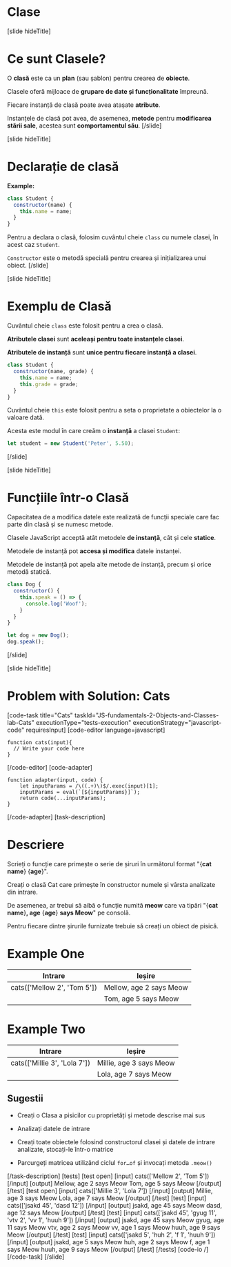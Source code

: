 # Clase

[slide hideTitle]
# Ce sunt Clasele?

O **clasă** este ca un **plan** (sau șablon) pentru crearea de **obiecte**.

Clasele oferă mijloace de **grupare de date și funcționalitate** împreună.

Fiecare instanță de clasă poate avea atașate **atribute**.

Instanțele de clasă pot avea, de asemenea, **metode** pentru **modificarea stării sale**, acestea sunt **comportamentul său**.
[/slide]

[slide hideTitle]
# Declarație de clasă

**Example:**

``` js
class Student {
  constructor(name) {
    this.name = name;
  }
}
```
Pentru a declara o clasă, folosim cuvântul cheie `class` cu numele clasei, în acest caz `Student`.

`Constructor` este o metodă specială pentru crearea și inițializarea unui obiect.
[/slide]

[slide hideTitle]
# Exemplu de Clasă


Cuvântul cheie `class` este folosit pentru a crea o clasă.

**Atributele clasei** sunt **aceleași pentru toate instanțele clasei**.

**Atributele de instanță** sunt **unice pentru fiecare instanță a clasei**.

```js
class Student {
  constructor(name, grade) {
    this.name = name;
    this.grade = grade;
  }
}
```

Cuvântul cheie `this` este folosit pentru a seta o proprietate a obiectelor la o valoare dată.

Acesta este modul în care creăm o **instanță** a clasei `Student`:

```js
let student = new Student('Peter', 5.50);
```
[/slide]

[slide hideTitle]
# Funcțiile într-o Clasă

Capacitatea de a modifica datele este realizată de funcții speciale care fac parte din clasă și se numesc metode.

Clasele JavaScript acceptă atât metodele **de instanță**, cât și cele **statice**.

Metodele de instanță pot **accesa și modifica** datele instanței.

Metodele de instanță pot apela alte metode de instanță, precum și orice metodă statică.

``` js live
class Dog {
  constructor() {
    this.speak = () => {
      console.log('Woof');
    }
  }
}

let dog = new Dog();
dog.speak();
```

[/slide]

[slide hideTitle]
# Problem with Solution: Cats

[code-task title="Cats" taskId="JS-fundamentals-2-Objects-and-Classes-lab-Cats" executionType="tests-execution" executionStrategy="javascript-code" requiresInput]
[code-editor language=javascript]
```
function cats(input){
  // Write your code here
}
```
[/code-editor]
[code-adapter]
```
function adapter(input, code) {
    let inputParams = /\((.+)\)$/.exec(input)[1];
    inputParams = eval(`[${inputParams}]`);
    return code(...inputParams);
}
```
[/code-adapter]
[task-description]

# Descriere

Scrieți o funcție care primește o serie de șiruri în următorul format "\{**cat name**\} \{**age**\}".

Creați o clasă Cat care primește în constructor numele și vârsta analizate din intrare.

De asemenea, ar trebui să aibă o funcție numită **meow** care va tipări "\{**cat name**\}**, age** \{**age**\} **says Meow**" pe consolă.

Pentru fiecare dintre șirurile furnizate trebuie să creați un obiect de pisică.

# Example One
  |**Intrare**|**Ieșire** |
| --- | --- |
|cats(['Mellow 2', 'Tom 5'])| Mellow, age 2 says Meow|
||Tom, age 5 says Meow|


# Example Two
  |**Intrare**|**Ieșire** |
| --- | --- |
|cats(['Millie 3', 'Lola 7'])| Millie, age 3 says Meow|
||Lola, age 7 says Meow|

## Sugestii

* Creați o Clasa a pisicilor cu proprietăți și metode descrise mai sus

* Analizați datele de intrare

* Creați toate obiectele folosind constructorul clasei și datele de intrare analizate, stocați-le într-o matrice

* Parcurgeți matricea utilizând ciclul `for…of` și invocați metoda `.meow()`


[/task-description]
[tests]
[test open]
[input]
cats(['Mellow 2', 'Tom 5'])
[/input]
[output]
Mellow, age 2 says Meow
Tom, age 5 says Meow
[/output]
[/test]
[test open]
[input]
cats(['Millie 3', 'Lola 7'])
[/input]
[output]
Millie, age 3 says Meow
Lola, age 7 says Meow
[/output]
[/test]
[test]
[input]
cats(['jsakd 45', 'dasd 12'])
[/input]
[output]
jsakd, age 45 says Meow
dasd, age 12 says Meow
[/output]
[/test]
[test]
[input]
cats(['jsakd 45', 'gyug 11', 'vtv 2', 'vv 1', 'huuh 9'])
[/input]
[output]
jsakd, age 45 says Meow
gyug, age 11 says Meow
vtv, age 2 says Meow
vv, age 1 says Meow
huuh, age 9 says Meow
[/output]
[/test]
[test]
[input]
cats(['jsakd 5', 'huh 2', 'f 1', 'huuh 9'])
[/input]
[output]
jsakd, age 5 says Meow
huh, age 2 says Meow
f, age 1 says Meow
huuh, age 9 says Meow
[/output]
[/test]
[/tests]
[code-io /]
[/code-task]
[/slide]
